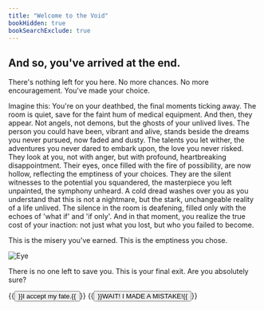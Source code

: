 ```yaml
---
title: "Welcome to the Void"
bookHidden: true
bookSearchExclude: true
---
```

## And so, you've arrived at the end.

There's nothing left for you here. No more chances. No more encouragement. You've made your choice.

Imagine this: You're on your deathbed, the final moments ticking away. The room is quiet, save for the faint hum of medical equipment. And then, they appear. Not angels, not demons, but the ghosts of your unlived lives. The person you could have been, vibrant and alive, stands beside the dreams you never pursued, now faded and dusty. The talents you let wither, the adventures you never dared to embark upon, the love you never risked. They look at you, not with anger, but with profound, heartbreaking disappointment. Their eyes, once filled with the fire of possibility, are now hollow, reflecting the emptiness of your choices. They are the silent witnesses to the potential you squandered, the masterpiece you left unpainted, the symphony unheard. A cold dread washes over you as you understand that this is not a nightmare, but the stark, unchangeable reality of a life unlived. The silence in the room is deafening, filled only with the echoes of 'what if' and 'if only'. And in that moment, you realize the true cost of your inaction: not just what you lost, but who you failed to become.

This is the misery you've earned. This is the emptiness you chose.

![Eye](/notes/images/faces.gif)

There is no one left to save you. This is your final exit. Are you absolutely sure?

{{<button href="/notes/void.html" >}}I accept my fate.{{</button>}}
{{<button relref="./new-beginning/" >}}WAIT! I MADE A MISTAKE!{{</button>}}
